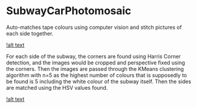 # SubwayCarPhotomosaic  
  
Auto-matches tape colours using computer vision and stitch pictures of each side together.  
  
[!alt text](https://github.com/teethoe/SubwayCarPhotomosaic/blob/master/sample%202%20(2).png?ref=true)  
  
For each side of the subway, the corners are found using Harris Corner detection, and the images would be cropped and perspective fixed using the corners. Then the images are passed through the KMeans clustering algorithm with n=5 as the highest number of colours that is supposedly to be found is 5 including the white colour of the subway itself. Then the sides are matched using the HSV values found.  
  
[!alt text](https://github.com/teethoe/SubwayCarPhotomosaic/blob/master/Subway%20Flowchart.png?ref=true)  
